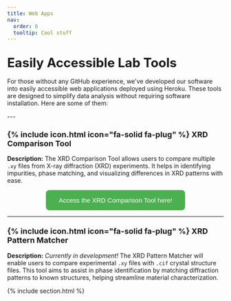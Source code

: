```yaml
---
title: Web Apps
nav:
  order: 6
  tooltip: Cool stuff
---
```


## <span style="font-size: 1.4em;">Easily Accessible Lab Tools</span>  

<p style="font-size: 1em;">
  For those without any GitHub experience, we've developed our software into easily accessible web applications deployed using Heroku. These tools are designed to simplify data analysis without requiring software installation. Here are some of them:
</p>
---

### <span style="font-size: 1.1em;">{% include icon.html icon="fa-solid fa-plug" %} XRD Comparison Tool</span>  

<span style="font-size: 1em; font-weight: bold;">Description:</span> <span style="font-size: 1em;">The XRD Comparison Tool allows users to compare multiple `.xy` files from X-ray diffraction (XRD) experiments. It helps in identifying impurities, phase matching, and visualizing differences in XRD patterns with ease.</span>  

<div style="text-align: center;">
  <a href="https://xrd-tool-785a7687ee07.herokuapp.com" target="_blank">
    <button style="padding: 15px 30px; font-size: 15px; background-color: #4CAF50; color: white; border: none; border-radius: 8px; cursor: pointer;">
      Access the XRD Comparison Tool here!
    </button>
  </a>
</div>  

---

### <span style="font-size: 1.1em;">{% include icon.html icon="fa-solid fa-plug" %} XRD Pattern Matcher</span>  

<span style="font-size: 1em; font-weight: bold;">Description:</span> <span style="font-size: 1em;">*Currently in development!* The XRD Pattern Matcher will enable users to compare experimental `.xy` files with `.cif` crystal structure files. This tool aims to assist in phase identification by matching diffraction patterns to known structures, helping streamline material characterization.</span>  

{% include section.html %}
